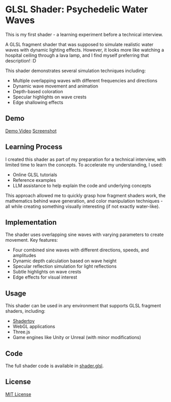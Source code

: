 # GLSL Shader: Psychedelic Water Waves

This is my first shader - a learning experiment before a technical interview.

A GLSL fragment shader that was supposed to simulate realistic water waves with dynamic lighting effects. However, it looks more like watching a hospital ceiling through a lava lamp, and I find myself preferring that description! :D 

This shader demonstrates several simulation techniques including:
- Multiple overlapping waves with different frequencies and directions
- Dynamic wave movement and animation
- Depth-based coloration
- Specular highlights on wave crests
- Edge shallowing effects

## Demo

[Demo Video](./demo/shader-demo.webm)
[Screenshot](./screenshots/screenshot-1.png)

## Learning Process

I created this shader as part of my preparation for a technical interview, with limited time to learn the concepts. To accelerate my understanding, I used:
- Online GLSL tutorials
- Reference examples
- LLM assistance to help explain the code and underlying concepts

This approach allowed me to quickly grasp how fragment shaders work, the mathematics behind wave generation, and color manipulation techniques - all while creating something visually interesting (if not exactly water-like).

## Implementation

The shader uses overlapping sine waves with varying parameters to create movement. Key features:
- Four combined sine waves with different directions, speeds, and amplitudes
- Dynamic depth calculation based on wave height
- Specular reflection simulation for light reflections
- Subtle highlights on wave crests
- Edge effects for visual interest

## Usage

This shader can be used in any environment that supports GLSL fragment shaders, including:
- [Shadertoy](https://www.shadertoy.com/)
- WebGL applications
- Three.js
- Game engines like Unity or Unreal (with minor modifications)

## Code

The full shader code is available in [shader.glsl](./shader.glsl).

## License

[MIT License](./LICENSE)
